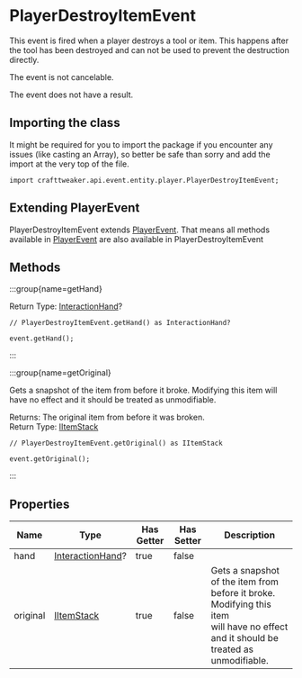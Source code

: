 # PlayerDestroyItemEvent

This event is fired when a player destroys a tool or item. This happens
 after the tool has been destroyed and can not be used to prevent the
 destruction directly.

The event is not cancelable.

The event does not have a result.

## Importing the class

It might be required for you to import the package if you encounter any issues (like casting an Array), so better be safe than sorry and add the import at the very top of the file.
```zenscript
import crafttweaker.api.event.entity.player.PlayerDestroyItemEvent;
```


## Extending PlayerEvent

PlayerDestroyItemEvent extends [PlayerEvent](/forge/api/event/entity/player/PlayerEvent). That means all methods available in [PlayerEvent](/forge/api/event/entity/player/PlayerEvent) are also available in PlayerDestroyItemEvent

## Methods

:::group{name=getHand}

Return Type: [InteractionHand](/vanilla/api/util/InteractionHand)?

```zenscript
// PlayerDestroyItemEvent.getHand() as InteractionHand?

event.getHand();
```

:::

:::group{name=getOriginal}

Gets a snapshot of the item from before it broke. Modifying this item
 will have no effect and it should be treated as unmodifiable.

Returns: The original item from before it was broken.  
Return Type: [IItemStack](/vanilla/api/item/IItemStack)

```zenscript
// PlayerDestroyItemEvent.getOriginal() as IItemStack

event.getOriginal();
```

:::


## Properties

|   Name   |                         Type                          | Has Getter | Has Setter |                                                                 Description                                                                 |
|----------|-------------------------------------------------------|------------|------------|---------------------------------------------------------------------------------------------------------------------------------------------|
| hand     | [InteractionHand](/vanilla/api/util/InteractionHand)? | true       | false      |                                                                                                                                             |
| original | [IItemStack](/vanilla/api/item/IItemStack)            | true       | false      | Gets a snapshot of the item from before it broke. Modifying this item <br />  will have no effect and it should be treated as unmodifiable. |

